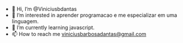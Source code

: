 - 👋 Hi, I’m @Viniciusbdantas
- 👀 I’m interested in  aprender programacao e me especializar em uma linguagem.
- 🌱 I’m currently learning javascript.                                                         
- 📫 How to reach me viniciusbarbosadantas@gmail.com

<!---
Viniciusbdantas/Viniciusbdantas is a ✨ special ✨ repository because its `README.md` (this file) appears on your GitHub profile.
You can click the Preview link to take a look at your changes.
--->
